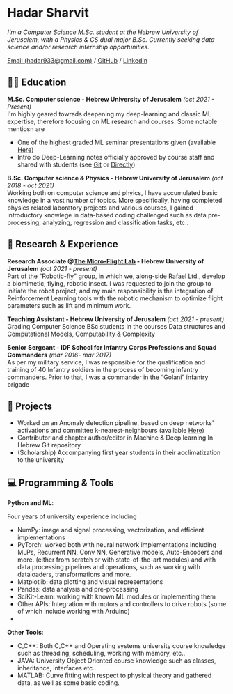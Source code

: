 # Hadar Sharvit

_I’m a Computer Science M.Sc. student at the Hebrew University of
Jerusalem, with a Physics & CS dual major B.Sc. Currently seeking data
science and/or research internship opportunities._ <br>

[Email (hadar933@gmail.com)](mailto:hadar933@gmail.com) / [GitHub](https://github.com/Hadar933) / [LinkedIn](https://www.linkedin.com/in/hadar-sharvit/) 

## 🧑‍🏫 Education

**M.Sc. Computer science - Hebrew University of Jerusalem**   _(oct 2021 - Present)_ <br>
I'm highly geared towrads deepening my deep-learning and classic ML expertise, therefore focusing on ML research and courses. Some notable mentiosn are
  - One of the highest graded ML seminar presentations given (available [Here](https://drive.google.com/file/d/1oI3UvitekoTniCOtnQemC5ZpkfK15zMf/view))
  - Intro do Deep-Learning notes officially approved by course staff and shared with students (see [Git](https://github.com/Hadar933/Intro-to-Deep-Learning) or [Directly](https://drive.google.com/file/d/1zVkw5lkE8bqBvSb5qZ4zdJX1pPC-F758/view))

**B.Sc. Computer science & Physics - Hebrew University of Jerusalem**   _(oct 2018 - oct 2021)_ <br>
Working both on computer science and phyics, I have accumulated basic knowledge in a vast number of topics. More specifically, having completed physics related laboratory projects and various courses, I gained introductory knowlege in data-based coding challenged such as data pre-processing, analyzing, regression and classification tasks, etc..


## 🔬 Research & Experience

**Research Associate @[The Micro-Flight Lab](https://www.beatus-lab.org/) - Hebrew University of Jerusalem** _(oct 2021 - present)_ <br>
Part of the "Robotic-fly" group, in which we, along-side [Rafael Ltd.](https://www.rafael.co.il/), develop
a biomimetic, flying, robotic insect. I was requested to join the group to
initiate the robot project, and my main responsibility is the integration of Reinforcement Learning tools with the robotic mechanism to 
optimize flight parameters such as lift and minimum work.

**Teaching Assistant - Hebrew University of Jerusalem** _(oct 2021 - present)_ <br>
Grading Computer Science BSc students in the courses Data structures
and Computational Models, Computability & Complexity

**Senior Sergeant - IDF School for Infantry Corps Professions and Squad Commanders** _(mar 2016- mar 2017)_ <br>
As per my military service, I was responsible for the qualification and training of 40 Infantry soldiers in
the process of becoming infantry commanders. Prior to that, I was a commander in the “Golani” infantry brigade

## 🎯 Projects
- Worked on an Anomaly detection pipeline, based on deep networks' activations and committee k-nearest-neighbours (available [Here](https://github.com/Hadar933/Deep-Committee-kNN))
- Contributor and chapter author/editor in Machine & Deep learning In Hebrew Git repository
- (Scholarship) Accompanying first year students in their acclimatization to the university

## 💻 Programming & Tools
**Python and ML**:

Four years of university experience including
- NumPy: image and signal processing, vectorization, and efficient implementations
- PyTorch: worked both with neural network implementations including MLPs, Recurrent NN, Conv NN, Generative models, Auto-Encoders and more. (either from scratch or with state-of-the-art modules) and with data processing pipelines and operations, such as working with dataloaders, transformations and more.
- Matplotlib: data plotting and visual representations
- Pandas: data analysis and pre-processing
- SciKit-Learn: working with known ML modules or implementing them
- Other APIs:  Integration with motors and controllers to drive robots (some of which include working with Arduino)
- 
**Other Tools**:
- C,C++: Both C,C++ and Operating systems university course knowledge such as threading, scheduling, working with memory, etc.. 
- JAVA: University Object Oriented course knowledge such as classes, inheritance, interfaces etc..
- MATLAB: Curve fitting with respect to physical theory and gathered data, as well as some basic coding.
